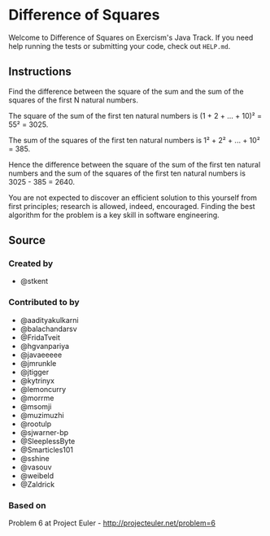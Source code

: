 # Difference of Squares

Welcome to Difference of Squares on Exercism's Java Track.
If you need help running the tests or submitting your code, check out `HELP.md`.

## Instructions

Find the difference between the square of the sum and the sum of the squares of the first N natural numbers.

The square of the sum of the first ten natural numbers is
(1 + 2 + ... + 10)² = 55² = 3025.

The sum of the squares of the first ten natural numbers is
1² + 2² + ... + 10² = 385.

Hence the difference between the square of the sum of the first
ten natural numbers and the sum of the squares of the first ten
natural numbers is 3025 - 385 = 2640.

You are not expected to discover an efficient solution to this yourself from
first principles; research is allowed, indeed, encouraged. Finding the best
algorithm for the problem is a key skill in software engineering.

## Source

### Created by

- @stkent

### Contributed to by

- @aadityakulkarni
- @balachandarsv
- @FridaTveit
- @hgvanpariya
- @javaeeeee
- @jmrunkle
- @jtigger
- @kytrinyx
- @lemoncurry
- @morrme
- @msomji
- @muzimuzhi
- @rootulp
- @sjwarner-bp
- @SleeplessByte
- @Smarticles101
- @sshine
- @vasouv
- @weibeld
- @Zaldrick

### Based on

Problem 6 at Project Euler - http://projecteuler.net/problem=6